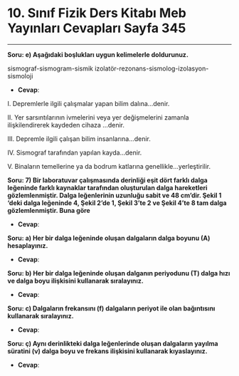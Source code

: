 # 10. Sınıf Fizik Ders Kitabı Meb Yayınları Cevapları Sayfa 345

---

**Soru: e) Aşağıdaki boşlukları uygun kelimelerle doldurunuz.**

sismograf-sismogram-sismik izolatör-rezonans-sismolog-izolasyon-sismoloji

-   **Cevap**:

I. Depremlerle ilgili çalışmalar yapan bilim dalına…denir.

 II. Yer sarsıntılarının ivmelerini veya yer değişmelerini zamanla ilişkilendirerek kaydeden cihaza …denir.

 III. Depremle ilgili çalışan bilim insanlarına…denir.

 IV. Sismograf tarafından yapılan kayda…denir.

 V. Binaların temellerine ya da bodrum katlarına genellikle…yerleştirilir.

**Soru: 7) Bir laboratuvar çalışmasında derinliği eşit dört farklı dalga leğeninde farklı kaynaklar tarafından oluşturulan dalga hareketleri gözlemlenmiştir. Dalga leğenlerinin uzunluğu sabit ve 48 cm’dir. Şekil 1 ‘deki dalga leğeninde 4, Şekil 2’de 1, Şekil 3’te 2 ve Şekil 4’te 8 tam dalga gözlemlenmiştir. Buna göre**

-   **Cevap**:

**Soru: a) Her bir dalga leğeninde oluşan dalgaların dalga boyunu (A) hesaplayınız.**

-   **Cevap**:

**Soru: b) Her bir dalga leğeninde oluşan dalganın periyodunu (T) dalga hızı ve dalga boyu ilişkisini kullanarak sıralayınız.**

-   **Cevap**:

**Soru: c) Dalgaların frekansını (f) dalgaların periyot ile olan bağıntısını kullanarak sıralayınız.**

-   **Cevap**:

**Soru: ç) Aynı derinlikteki dalga leğenlerinde oluşan dalgaların yayılma süratini (ν) dalga boyu ve frekans ilişkisini kullanarak kıyaslayınız.**

-   **Cevap**: